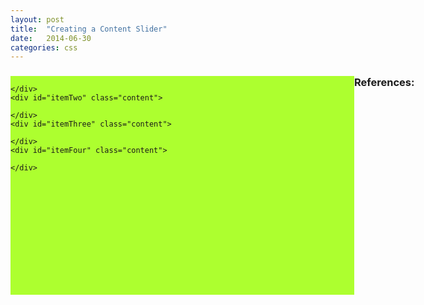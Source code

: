 ```yaml
---
layout: post
title:  "Creating a Content Slider"
date:   2014-06-30 
categories: css 
---
```


<html>

<head>
<meta charset="utf-8">
<meta content="stuff, to, help, search, engines, not" name="keywords">
<meta content="What this page is about." name="description">
<meta content="An Interesting Title Goes Here" name="title">
<title>An Interesting Title Goes Here</title>
 
<style>
#wrapper {
    width: 2200px;
    position: relative;
    left: 0px;
}

.content {
    float: left;
    height: 350px;
    white-space: normal;
    width: 550px;
} 

#itemOne {
    background-color: #ADFF2F;
}

#itemTwo {
    background-color: #FF7F50;
}

#itemThree {
    background-color: #1E90FF;
}

#itemFour {
    background-color: #DC143C;
}

</style>
</head>
 
<body>

<div id="wrapper">
    <div id="itemOne" class="content">
 
    </div>
    <div id="itemTwo" class="content">
 
    </div>
    <div id="itemThree" class="content">
 
    </div>
    <div id="itemFour" class="content">
 
    </div>
</div>
 
 
<script>
 
</script>

</body>

</html>







### References: 
